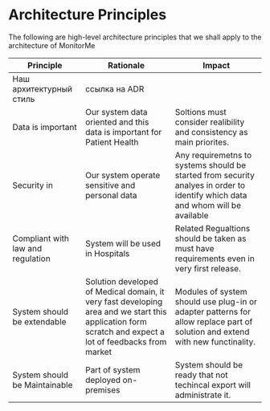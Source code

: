 # Architecture Principles

The following are high-level architecture principles that we shall apply to the architecture of MonitorMe

| Principle     |Rationale         | Impact    |
| ------------ | ----------------- |  -------------- |
| Наш архитектурный стиль| ссылка на ADR |
| Data is important| Our system data oriented and this data is important for Patient Health | Soltions must consider realibility and consistency as main priorites.
| Security in | Our system operate sensitive and personal data | Any requiremetns to systems should be started from security analyes in order to identify which data and whom will be available
| Compliant with law and regulation | System will be used in Hospitals | Related Regualtions should be taken as must have requirements even in very first release.
| System should be extendable | Solution developed of Medical domain, it very fast developing area and we start this application form scratch and expect a lot of feedbacks from market | Modules of system should use plug-in or adapter patterns for allow replace part of solution and extend with new functinality.
|System should be Maintainable| Part of system deployed on-premises | System should be ready that not techincal export will  administrate it.



